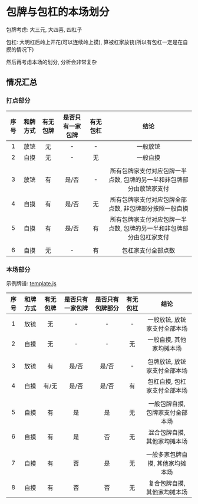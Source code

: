 # 包牌与包杠的本场划分

包牌考虑: 大三元, 大四喜, 四杠子

包杠: 大明杠后岭上开花(可以连续岭上摸), 算被杠家放铳(所以有包杠一定是在自摸的情况下)

然后再考虑本场的划分, 分析会非常复杂

## 情况汇总

### 打点部分

| 序号 | 和牌方式 | 有无包牌 | 是否只有一家包牌 | 有无包杠 |                 结论                  |
|:--:|:----:|:----:|:--------:|:----:|:-----------------------------------:|
| 1  |  放铳  |  无   |    -     |  -   |                一般放铳                 |
| 2  |  自摸  |  无   |    -     |  无   |                一般自摸                 |
|    |      |      |          |      |                                     |
| 3  |  放铳  |  有   |   是/否    |  -   | 所有包牌家支付对应包牌一半点数, 包牌的另一半和非包牌部分由放铳家支付 |
| 4  |  自摸  |  有   |   是/否    |  无   |    所有包牌家支付对应包牌全部点数, 非包牌部分按照一般自摸     |
| 5  |  自摸  |  有   |   是/否    |  有   | 所有包牌家支付对应包牌一半点数, 包牌的另一半和非包牌部分由包杠家支付 |
|    |      |      |          |      |                                     |
| 6  |  自摸  |  无   |    -     |  有   |              包杠家支付全部点数              |

### 本场部分

示例牌谱: [template.js](template.js)

| 序号 | 和牌方式 | 有无包牌 | 是否只有一家包牌 | 是否只有包牌部分 | 有无包杠 |        结论         |
|:--:|:----:|:----:|:--------:|:--------:|:----:|:-----------------:|
| 1  |  放铳  |  无   |    -     |    -     |  -   |  一般放铳, 放铳家支付全部本场  |
| 2  |  自摸  |  无   |    -     |    -     |  无   |   一般自摸, 其他家均摊本场   |
|    |      |      |          |          |      |                   |
| 3  |  放铳  |  有   |   是/否    |   是/否    |  -   |  包牌放铳, 放铳家支付全部本场  |
| 4  |  自摸  | 有/无  |   是/否    |   是/否    |  有   |  包杠自摸, 包杠家支付全部本场  |
|    |      |      |          |          |      |                   |
| 5  |  自摸  |  有   |    是     |    是     |  无   | 一般包牌自摸, 包牌家支付全部本场 |
| 6  |  自摸  |  有   |    是     |    否     |  无   |  混合包牌自摸, 其他家均摊本场  |
|    |      |      |          |          |      |                   |
| 7  |  自摸  |  有   |    否     |    是     |  无   | 一般多家包牌自摸, 其他家均摊本场 |
| 8  |  自摸  |  有   |    否     |    否     |  无   |  复合包牌自摸, 其他家均摊本场  |
